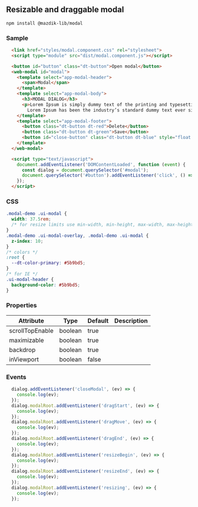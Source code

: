 ## Resizable and draggable modal
```
npm install @mazdik-lib/modal
```

### Sample
```html
  <link href="styles/modal.component.css" rel="stylesheet">
  <script type="module" src="dist/modal.component.js"></script>

  <button id="button" class="dt-button">Open modal</button>
  <web-modal id="modal">
    <template select="app-modal-header">
      <span>Modal</span>
    </template>
    <template select="app-modal-body">
      <h3>MODAL DIALOG</h3>
      <p>Lorem Ipsum is simply dummy text of the printing and typesetting industry.
        Lorem Ipsum has been the industry’s standard dummy text ever since the 1500s.</p>
    </template>
    <template select="app-modal-footer">
      <button class="dt-button dt-red">Delete</button>
      <button class="dt-button dt-green">Save</button>
      <button id="close-button" class="dt-button dt-blue" style="float: right;">Close</button>
    </template>
  </web-modal>

  <script type="text/javascript">
    document.addEventListener('DOMContentLoaded', function (event) {
      const dialog = document.querySelector('#modal');
      document.querySelector('#button').addEventListener('click', () => dialog.show());
    });
  </script>
```

### CSS
```css
.modal-demo .ui-modal {
  width: 37.5rem;
  /* for resize limits use min-width, min-height, max-width, max-height in css */
}
.modal-demo .ui-modal-overlay, .modal-demo .ui-modal {
  z-index: 10;
}
/* colors */
:root {
  --dt-color-primary: #5b9bd5;
}
/* for IE */
.ui-modal-header {
  background-color: #5b9bd5;
}
```

### Properties

| Attribute        | Type       | Default | Description |
|------------------|------------|---------|-------------|
| scrollTopEnable  | boolean    | true    |             |
| maximizable      | boolean    | true    |             |
| backdrop         | boolean    | true    |             |
| inViewport       | boolean    | false   |             |

### Events
```js
  dialog.addEventListener('closeModal', (ev) => {
    console.log(ev);
  });
  dialog.modalRoot.addEventListener('dragStart', (ev) => {
    console.log(ev);
  });
  dialog.modalRoot.addEventListener('dragMove', (ev) => {
    console.log(ev);
  });
  dialog.modalRoot.addEventListener('dragEnd', (ev) => {
    console.log(ev);
  });
  dialog.modalRoot.addEventListener('resizeBegin', (ev) => {
    console.log(ev);
  });
  dialog.modalRoot.addEventListener('resizeEnd', (ev) => {
    console.log(ev);
  });
  dialog.modalRoot.addEventListener('resizing', (ev) => {
    console.log(ev);
  });
```
